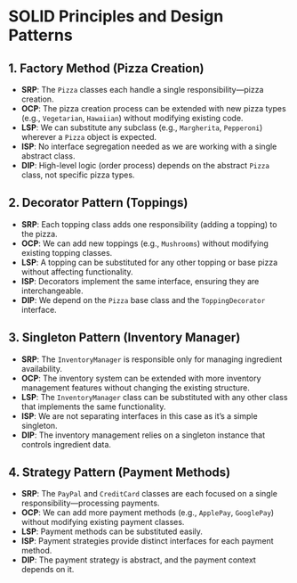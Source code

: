 # SOLID Principles and Design Patterns

## 1. Factory Method (Pizza Creation)
- **SRP**: The `Pizza` classes each handle a single responsibility—pizza creation.
- **OCP**: The pizza creation process can be extended with new pizza types (e.g., `Vegetarian`, `Hawaiian`) without modifying existing code.
- **LSP**: We can substitute any subclass (e.g., `Margherita`, `Pepperoni`) wherever a `Pizza` object is expected.
- **ISP**: No interface segregation needed as we are working with a single abstract class.
- **DIP**: High-level logic (order process) depends on the abstract `Pizza` class, not specific pizza types.

## 2. Decorator Pattern (Toppings)
- **SRP**: Each topping class adds one responsibility (adding a topping) to the pizza.
- **OCP**: We can add new toppings (e.g., `Mushrooms`) without modifying existing topping classes.
- **LSP**: A topping can be substituted for any other topping or base pizza without affecting functionality.
- **ISP**: Decorators implement the same interface, ensuring they are interchangeable.
- **DIP**: We depend on the `Pizza` base class and the `ToppingDecorator` interface.

## 3. Singleton Pattern (Inventory Manager)
- **SRP**: The `InventoryManager` is responsible only for managing ingredient availability.
- **OCP**: The inventory system can be extended with more inventory management features without changing the existing structure.
- **LSP**: The `InventoryManager` class can be substituted with any other class that implements the same functionality.
- **ISP**: We are not separating interfaces in this case as it’s a simple singleton.
- **DIP**: The inventory management relies on a singleton instance that controls ingredient data.

## 4. Strategy Pattern (Payment Methods)
- **SRP**: The `PayPal` and `CreditCard` classes are each focused on a single responsibility—processing payments.
- **OCP**: We can add more payment methods (e.g., `ApplePay`, `GooglePay`) without modifying existing payment classes.
- **LSP**: Payment methods can be substituted easily.
- **ISP**: Payment strategies provide distinct interfaces for each payment method.
- **DIP**: The payment strategy is abstract, and the payment context depends on it.
